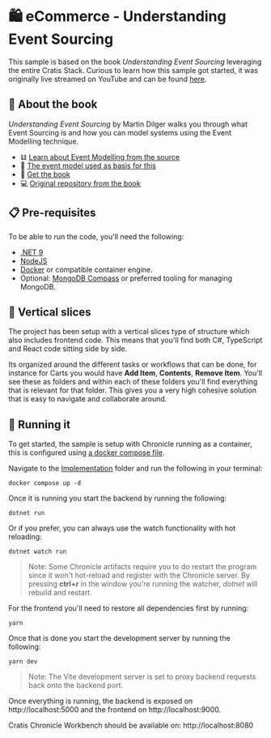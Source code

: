 # 🛍️ eCommerce - Understanding Event Sourcing

This sample is based on the book *Understanding Event Sourcing* leveraging the entire Cratis Stack.
Curious to learn how this sample got started, it was originally live streamed on YouTube and can
be found [here](https://www.youtube.com/live/WvBB3WnMIxM).

## 📖 About the book

*Understanding Event Sourcing* by Martin Dilger walks you through what Event Sourcing is and how you
can model systems using the Event Modelling technique.

- 𝌭 [Learn about Event Modelling from the source](https://eventmodeling.org/posts/what-is-event-modeling/)
- 🧩 [The event model used as basis for this ](https://miro.com/app/board/uXjVKvTN_NQ=/)
- 📗 [Get the book](https://leanpub.com/eventmodeling-and-eventsourcing)
- 💻 [Original repository from the book](https://github.com/dilgerma/eventsourcing-book)

## 📋 Pre-requisites

To be able to run the code, you'll need the following:

- [.NET 9](https://dot.net)
- [NodeJS](https://nodejs.org)
- [Docker](https://www.docker.com/products/docker-desktop/) or compatible container engine.
- Optional: [MongoDB Compass](https://www.mongodb.com/products/tools/compass) or preferred tooling for managing MongoDB.

## 🍕 Vertical slices

The project has been setup with a vertical slices type of structure which also includes frontend
code. This means that you'll find both C#, TypeScript and React code sitting side by side.

Its organized around the different tasks or workflows that can be done, for instance for Carts you would have
**Add Item**, **Contents**, **Remove Item**. You'll see these as folders and within each of these folders
you'll find everything that is relevant for that folder. This gives you a very high cohesive solution
that is easy to navigate and collaborate around.

## 🚀 Running it

To get started, the sample is setup with Chronicle running as a container, this is configured using
[a docker compose file](./docker-compose.yml).

Navigate to the [Implementation](./Implementation/) folder and run the following in your terminal:

```shell
docker compose up -d
```

Once it is running you start the backend by running the following:

```shell
dotnet run
```

Or if you prefer, you can always use the watch functionality with hot reloading:

```shell
dotnet watch run
```

> Note: Some Chronicle artifacts require you to do restart the program since it won't hot-reload
> and register with the Chronicle server. By pressing **ctrl+r** in the window you're running
> the watcher, *dotnet* will rebuild and restart.

For the frontend you'll need to restore all dependencies first by running:

```shell
yarn
```

Once that is done you start the development server by running the following:

```shell
yarn dev
```

> Note: The Vite development server is set to proxy backend requests back onto the backend port.

Once everything is running, the backend is exposed on http://localhost:5000 and the frontend
on http://localhost:9000.

Cratis Chronicle Workbench should be available on: http://localhost:8080
